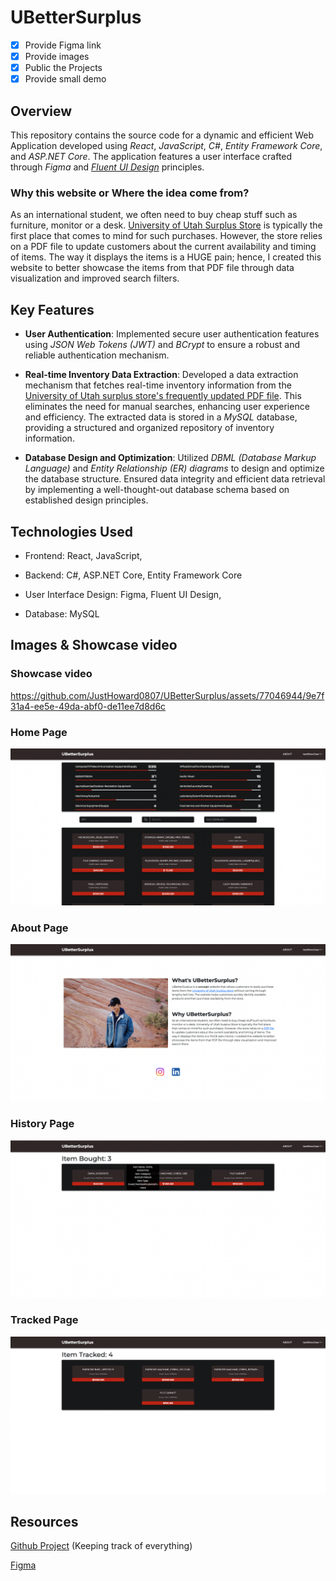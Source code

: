 # UBetterSurplus
- [x] Provide Figma link
- [x] Provide images
- [x] Public the Projects
- [x] Provide small demo

## Overview
This repository contains the source code for a dynamic and efficient Web Application developed using _React_, _JavaScript_, _C#_, _Entity Framework Core_, and _ASP.NET Core_. The application features a user interface crafted through _Figma_ and [_Fluent UI Design_](https://fluent2.microsoft.design/) principles.

### Why this website or Where the idea come from?
As an international student, we often need to buy cheap stuff such as furniture, monitor or a desk. [University of Utah Surplus Store](https://fbs.admin.utah.edu/surplus/) is typically the first place that comes to mind for such purchases.
However, the store relies on a PDF file to update customers about the current availability and timing of items. The way it displays the items is a HUGE pain; hence, I created this website to better showcase the items from that PDF file through data visualization and improved search filters.

## Key Features
- **User Authentication**:
Implemented secure user authentication features using _JSON Web Tokens (JWT)_ and _BCrypt_ to ensure a robust and reliable authentication mechanism.

- **Real-time Inventory Data Extraction**:
Developed a data extraction mechanism that fetches real-time inventory information from the [University of Utah surplus store's frequently updated PDF file](https://fbs.admin.utah.edu/download/Surplus/listing.pdf). This eliminates the need for manual searches, enhancing user experience and efficiency.
The extracted data is stored in a _MySQL_ database, providing a structured and organized repository of inventory information.

- **Database Design and Optimization**:
Utilized _DBML (Database Markup Language)_ and _Entity Relationship (ER) diagrams_ to design and optimize the database structure.
Ensured data integrity and efficient data retrieval by implementing a well-thought-out database schema based on established design principles.

## Technologies Used
- Frontend:
React,
JavaScript,

- Backend:
C#,
ASP.NET Core,
Entity Framework Core

- User Interface Design:
Figma,
Fluent UI Design,

- Database:
MySQL

## Images & Showcase video

### Showcase video
https://github.com/JustHoward0807/UBetterSurplus/assets/77046944/9e7f31a4-ee5e-49da-abf0-de11ee7d8d6c

### Home Page
![Home Page](https://github.com/JustHoward0807/UBetterSurplus/blob/main/README_IMG/Home.png)

### About Page
![About Page](https://github.com/JustHoward0807/UBetterSurplus/blob/main/README_IMG/About.png)

### History Page
![History Page](https://github.com/JustHoward0807/UBetterSurplus/blob/main/README_IMG/History.png)

### Tracked Page
![Tracked Page](https://github.com/JustHoward0807/UBetterSurplus/blob/main/README_IMG/Tracked.png)


## Resources
[Github Project](https://github.com/users/JustHoward0807/projects/1) (Keeping track of everything)

[Figma](https://www.figma.com/file/qniLCnQtYLEU45rqeh9asD/Better-Surplus-List?type=design&node-id=0%3A1&mode=design&t=2EG2rO7Qn5Rr0Nfk-1) 


